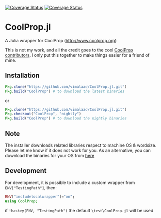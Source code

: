 
[![Coverage Status](https://img.shields.io/coveralls/vimalaad/CoolProp.jl/master.svg?label=master%20coverage)](https://coveralls.io/github/vimalaad/CoolProp.jl?branch=master)
[![Coverage Status](https://img.shields.io/coveralls/vimalaad/CoolProp.jl/nightly.svg?label=nightly%20coverage)](https://coveralls.io/github/vimalaad/CoolProp.jl?branch=nightly)

# CoolProp.jl
A Julia wrapper for CoolProp (http://www.coolprop.org)

This is not my work, and all the credit goes to the cool [CoolProp contributors](https://github.com/CoolProp/CoolProp/graphs/contributors). I only put this together to make things easier for a friend of mine.  

## Installation
```julia
Pkg.clone("https://github.com/vimalaad/CoolProp.jl.git")
Pkg.build("CoolProp") # to download the latest binaries
```
or
```julia
Pkg.clone("https://github.com/vimalaad/CoolProp.jl.git")
Pkg.checkout("CoolProp", "nightly")
Pkg.build("CoolProp") # to download the nightly binaries
```
## Note
The installer downloads related libraries respect to machine OS & wordsize. Please let me know if it does not work for you. As an alternative, you can download the binaries for your OS from [here](https://sourceforge.net/projects/coolprop/files/CoolProp/6.1.0/shared_library/)
## Development
For development, it is possible to include a custom wrapper from `ENV["TestingPath"]`, then:  
```julia
ENV["includelocalwrapper"]="on";
using CoolProp;
```
if `!haskey(ENV, "TestingPath")` the default `\test\CoolProp.jl` will be used.
